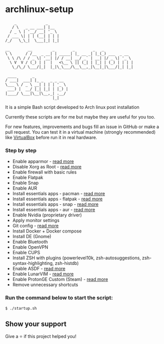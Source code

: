# archlinux-setup


```console
    _             _     
   / \   _ __ ___| |__  
  / _ \ | '__/ __| '_ \ 
 / ___ \| | | (__| | | |
/_/   \_\_|  \___|_| |_|
                        
__        __         _        _        _   _             
\ \      / /__  _ __| | _____| |_ __ _| |_(_) ___  _ __  
 \ \ /\ / / _ \| '__| |/ / __| __/ _` | __| |/ _ \| '_ \ 
  \ V  V / (_) | |  |   <\__ \ || (_| | |_| | (_) | | | |
   \_/\_/ \___/|_|  |_|\_\___/\__\__,_|\__|_|\___/|_| |_|
                                                         
 ____       _               
/ ___|  ___| |_ _   _ _ __  
\___ \ / _ \ __| | | | '_ \ 
 ___) |  __/ |_| |_| | |_) |
|____/ \___|\__|\__,_| .__/ 
                     |_|  
```

It is a simple Bash script developed to Arch linux post installation

Currently these scripts are for me but maybe they are useful for you too.

For new features, improvements and bugs fill an issue in GitHub or make a pull request. You can test it in a virtual machine (strongly recommended) like [VirtualBox](https://www.virtualbox.org/) before run it in real hardware.

### Step by step

- Enable apparmor - [read more](https://wiki.archlinux.org/title/AppArmor)
- Disable Xorg as Root - [read more](https://wiki.archlinux.org/title/xorg#Rootless_Xorg)
- Enable firewall with basic rules
- Enable Flatpak
- Enable Snap
- Enable AUR
- Install essentials apps - pacman - [read more](https://github.com/RogerioSobrinho/arch-workstation-setup/blob/master/packages.conf)
- Install essentials apps - flatpak - [read more](https://github.com/RogerioSobrinho/arch-workstation-setup/blob/master/packages.conf)
- Install essentials apps - snap - [read more](https://github.com/RogerioSobrinho/arch-workstation-setup/blob/master/packages.conf)
- Install essentials apps - aur - [read more](https://github.com/RogerioSobrinho/arch-workstation-setup/blob/master/packages.conf)
- Enable Nvidia (proprietary driver)
- Apply monitor settings
- Git config - [read more](https://github.com/RogerioSobrinho/arch-workstation-setup/blob/master/dotfiles/.gitconfig)
- Install Docker + Docker compose
- Install DE (Gnome)
- Enable Bluetooth
- Enable OpenVPN
- Enable CUPS
- Install ZSH with plugins (powerlevel10k, zsh-autosuggestions, zsh-syntax-highlighting, zsh-histdb)
- Enable ASDF - [read more](https://asdf-vm.com/)
- Enable LunarVIM - [read more](https://www.lunarvim.org/)
- Enable ProtonGE Custom (Steam) - [read more](https://github.com/GloriousEggroll/proton-ge-custom)
- Remove unnecessary shortcuts

### Run the command below to start the script:

```bash
$ ./startup.sh
```

## Show your support

Give a ⭐️ if this project helped you!
